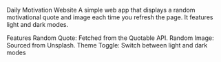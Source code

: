 Daily Motivation Website
A simple web app that displays a random motivational quote and image each time you refresh the page. It features light and dark modes.

Features
Random Quote: Fetched from the Quotable API.
Random Image: Sourced from Unsplash.
Theme Toggle: Switch between light and dark modes
